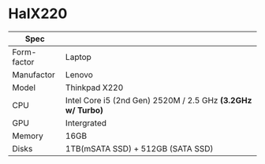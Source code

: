 # HalX220

| Spec        |                                                               |
| ----        | ----                                                          |
| Form-factor | Laptop                                                        |
| Manufactor  | Lenovo                                                        |
| Model       | Thinkpad X220                                                 |
| CPU         | Intel Core i5 (2nd Gen) 2520M / 2.5 GHz **(3.2GHz w/ Turbo)** |
| GPU         | Intergrated                                                   |
| Memory      | 16GB                                                          |
| Disks       | 1TB(mSATA SSD) + 512GB (SATA SSD)                             |

